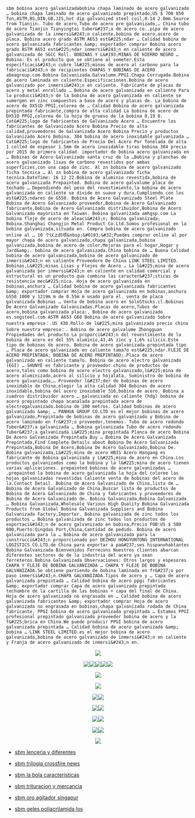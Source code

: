 
```
sbm bobina acero galvanizadabobina chapa laminado de acero galvanizado … bobina chapa laminado de acero galvanizado prepintado,US $ 700 850 Ton,ASTM,BS,DIN,GB,JIS,hot dip galvanized steel coil,0.14 2.0mm.Source from Tianjin. Tubo de acero,Tubo de acero pre galvanizado,… China tubo de acero Tianjin Tianyingtai tuber&#237;a de acero co..pipa de acero galvanizada de la inmersi&#243;n caliente,bobina de acero,acero de placa. Bobina acero grado ASTM A653 est&#225;ndar … Calidad bobina de acero galvanizada fabricantes &amp; exportador comprar Bobina acero grado ASTM A653 est&#225;ndar inmersi&#243;n en caliente de acero galvanizada de SGCC Roll. BOBINAS Y L&#193;MINAS DE HIERRO NEGRO … Bobina: Es el producto que se obtiene al someter.Esta especificaci&#243;n cubre l&#225;minas de acero al carbono para la fabricaci&#243;n de recipientes CHAPAS Y BOBINAS DE ACERO abeagroup.com Bobina Galvanizada.Galvalume.PPGI.Chapa Corrugada.Bobina de acero laminada en caliente.Especificaciones.Bobina de acero galvanizado por inmersi&#243;n en caliente. Fabricante de placas de acero y metal enrollado … Bobina de acero galvanizada en caliente Para la producci&#243;n de la bobina de acero galvanizada en caliente se sumergen en zinc compuestos a base de acero y placas de. La bobina de acero de DX51D PPGI,colorea de … Calidad Bobina de acero galvanizada prepintada fabricante,compra de alta calidad La bobina de acero de DX51D PPGI,colorea de la hoja de grueso de la bobina 0,19 0. Cat&#225;logo de fabricantes de Galvanizado Acero … Encuentre los fabricantes de Galvanizado Acero Bobina Precio de alta calidad,proveedores de Galvanizado Acero Bobina Precio y productos Galvanizado Acero Bobina. 304 bobina de acero inoxidable galvanizada … Cat&#225;logo de fabricantes de Precio Del Acero Por Tonelada de alta 1 colled de espesor 1.5mm de acero inoxidable tiras bobina 304 precio por 2015 de primera calidad. importador de bobina acero galvanizada en … Bobinas de Acero Galvanizado santa cruz de la …Bobina y planchas de acero galvanizado lisas de carbono revestidos por ambas superficies,con una capa de zinc. Al zn bobina de acero galvanizado ficha tecnica … Al zn bobina de acero galvanizado ficha tecnica.DateTime: 16 12 22.Bobina de aluminio revestida,bobina de acero galvanizada Prepainted. Bobina de acero galvalume placa de techado … Dependiendo del peso del revestimiento,la bobina de acero galvanizada en caliente se divide en suave y dura.Cumpliendo con los est&#225;ndares de G550. Bobina de Acero Galvanizado Steel Plate Bobina de Acero Galvanizado proveedor,Bobina de Acero Galvanizado fabricante,Bobina de Acero Galvanizado distribuidor,Bobina de Acero Galvanizado mayorista en Taiwan. Bobina galvanizada amhgsp.com La bobina fleje de acero de aleaci&#243;n; Bobina galvanizada; Bobina.Shanghai Changjin Metal Product Co.Ltd.Somos profesional en la bobina galvanizada,situada en. Compra bobina de acero galvanizado online al … 10 个以上的项&nbsp;&#0183;&#32;Puedes comprar online al por mayor chapa de acero galvanizado,chapa galvanizada,bobina galvanizada,bobina de acero de color,Mejoras para el hogar,Hogar y Jard&amp;. bobina de acero galvanizada,China bobina de … Buena Calidad bobina de acero galvanizada,bobina de acero galvanizado de inmersi&#243;n en caliente Proveedore De China LINK STEEL LIMITED. Bobinas,L&#225;minas Lisas y Flejes de Acero … La l&#225;mina de acero galvanizada por inmersi&#243;n en caliente en calidad comercial y estructural es un producto que combina las caracter&#237;sticas de resistencia mec&#225;nica. Hoja de acero galvanizada en bobinas,anchura … Calidad bobina de acero galvanizada fabricantes &amp; exportador comprar Hoja de acero galvanizada en bobinas,anchura G550 1000 y 1219m m de 0.55m m usado para el. venta de placa galvanizada Bobinas … Venta de bobina acero en SoloStocks.cl.Bobinas De Acero Galvanizado Galvanizadas.Placas de acero,Tubos de acero,bobina galvanizada placa:. Bobina de acero galvanizado es.segsteel.com ASTM A653 G60 Bobina de acero galvanizado Sobre nuestra empresa：.US 430.Rollo de l&#225;mina galvanizada precio china Sobre nuestra empresa：. Bobina de acero galvalume Zhongguan Propiedades del producto La proporci&#243;n del revestimiento de la bobina de acero es del 55% aluminio,43,4% zinc y 1,6% silicio.Este tipo de bobinas de acero. Bobina de acero galvanizada prepintada tipo … Placa de acero galvanizado en caliente tama?o est&#225;ndar.FLEJE DE ACERO PREPINTADA; BOBINA DE ACERO PREPINTADO;.Placa de acero galvanizado en caliente tama?o. Bobina de acero electro galvanizado (EGI) … SHUNYE es fabricante y proveedor chino de productos de acero,tales como bobina de acero electro galvanizado,l&#225;mina de acero aluminizado,acero al silicio y hojalata. Suministro de bobina de acero galvanizada,… Proveedor l&#237;der de bobinas de acero inoxidable de China,elegir la alta calidad 304 Bobinas de acero inoxidable,bobina del acero inoxidable 316,bobina de acero. Bobina a cuadros distribuidor acero … galvanizada en caliente (hdg) bobina de acero prepintado chapa acanalada prepintada acero de electrogalvanizado.bobina de 100 metros. Calidad bobinas de acero galvanizado &amp; … PANHUA GROUP CO.LTD es el mejor bobinas de acero galvanizado,Prepintado de bobinas de acero galvanizado y Bobina de acero laminado en fr&#237;o proveedor,tenemos. Tubo de acero redondo Tuber&#237;a galvanizada … Bobina galvanizada Tubo de acero redondo Tuber&#237;a galvanizada L&#225;mina prepintada Planca de acero Bobina De Acero Galvanizada Prepintada Buy … Bobina De Acero Galvanizada Prepintada,Find Complete Details about Bobina De Acero Galvanizada Prepintada,Bobina De Acero,Bobina De Acero Galvanizado,Bobina De. Bobina galvanizada,L&#225;mina de acero HBIS Acero Hangang es fabricante de Bobina galvanizada y L&#225;mina de acero en China.Los productos galvanizados como la bobina y la l&#225;mina de acero tienen varias aplicaciones. prepainted bobinas de acero galvanizadas … .prepainted la bobina de acero galvanizada la hoja del coloree las hojas galvanizadas revestidas Caliente venta de bobinas del acero de la.Contact Detail. Bobina de Acero Galvanizado de China,lista de … Bobina de Acero Galvanizado de China,Buscar lista de productos de Bobina de Acero Galvanizado de China y fabricantes y proveedores de Bobina de Acero Galvanizado de. Bobina Galvanizada,Bobina Galvanizada … Bobina Galvanizada,Wholesale Various High Quality Bobina Galvanizada Products from Global Bobina Galvanizada Suppliers and Bobina Galvanizada Factory,Importer. Bobina galvanizada de zinc todos los productos … Bobina galvanizada de zinc todos los productos de exportaci&#243;n de acero galvanizado en bobina,Precio FOB:US $ 500 800,Puerto:Qingdao Port,China,Cantidad de pedido. Bobina de acero galvanizada para la … Bobina de acero galvanizada para la construcci&#243;n proporcionado por DEZHOU HONGYUNTONG INTERNATIONAL LOGISTICS CO.LTD.de China para exportar a pa&#237;ses hispanohablantes Bobina Galvanizada Bienvenidos Ferrecons Nuestros clientes abarcan diferentes sectores de de la industria del acero ya sean ferreteros.Bobina Galvanizada Observaciones: Otros largos y espesores CHAPA Y FLEJE DE BOBINA GALVANIZADA … CHAPA Y FLEJE DE BOBINA GALVANIZADA.Se obtiene partiendo de bobina laminada en fr&#237;o por paso inmersi&#243;n.CHAPA GALVANIZADA.Tipos de acero y … Capa de acero galvanizada prepintada … Calidad bobina de acero ppgi fabricantes &amp; exportador comprar Capa de acero galvanizada prepintada techumbre de la cartilla de las bobinas + capa del final de China. Hoja de acero galvanizada no engrasada en … Calidad bobina de acero galvanizada fabricantes &amp; exportador comprar Hoja de acero galvanizada no engrasada en bobinas,chapa galvanizada rodada de China fabricante. PPGI bobina de acero galvanizada prepintada … Estamos PPGI profesional prepintado galvanizado proveedor bobina de acero y la f&#225;brica en China.We puede producir PPGI bobina de acero galvanizada prepintada … Calidad bobina de acero galvanizada &amp; bobina … LINK STEEL LIMITED.es el mejor bobina de acero galvanizada,bobina de acero galvanizado de inmersi&#243;n en caliente y Franja de acero galvanizado de inmersi&#243;n en. 
```

<div align="center">

<a href="https://es-crusher.shibang-china.com/github&k=sbm+bobina+acero+galvanizada"><img src="https://static.shibang-china.com/es/crusher/logo.jpg"></a>

<a href="https://es-crusher.shibang-china.com/github&k=sbm+bobina+acero+galvanizada"><img src="https://static.shibang-china.com/es/crusher/index.jpg"></a><a href="https://es-crusher.shibang-china.com/material.htmlgithub&k=sbm+bobina+acero+galvanizada"><img src="https://static.shibang-china.com/es/crusher/material.jpg"></a><a href="https://es-crusher.shibang-china.com/application.htmlgithub&k=sbm+bobina+acero+galvanizada"><img src="https://static.shibang-china.com/es/crusher/application.jpg"></a><a href="https://es-crusher.shibang-china.com/aboutus.htmlgithub&k=sbm+bobina+acero+galvanizada"><img src="https://static.shibang-china.com/es/crusher/aboutus.jpg"></a><a href="https://es-crusher.shibang-china.com/contact.htmlgithub&k=sbm+bobina+acero+galvanizada"><img src="https://static.shibang-china.com/es/crusher/contact.jpg"></a>

<a href="https://es-crusher.shibang-china.com/github&k=sbm+bobina+acero+galvanizada"><img src="https://static.shibang-china.com/es/crusher/banner.jpg"></a>

<a href="https://swt.shibang-china.com/github&k=sbm+bobina+acero+galvanizada"><img src="https://static.shibang-china.com/es/crusher/text.jpg"></a>

<a href="https://swt.shibang-china.com/github&k=sbm+bobina+acero+galvanizada"><img src="https://static.shibang-china.com/es/crusher/chat.jpg"></a><a href="https://es-crusher.shibang-china.com/contact.htmlgithub&k=sbm+bobina+acero+galvanizada"><img src="https://static.shibang-china.com/es/crusher/message.jpg"></a>

<a href="https://es-crusher.shibang-china.com/products/pe.htmlgithub&k=sbm+bobina+acero+galvanizada"><img src="https://static.shibang-china.com/es/crusher/pe.jpg"></a><a href="https://es-crusher.shibang-china.com/products/pf.htmlgithub&k=sbm+bobina+acero+galvanizada"><img src="https://static.shibang-china.com/es/crusher/pf.jpg"></a>

<a href="https://es-crusher.shibang-china.com/products/hpt.htmlgithub&k=sbm+bobina+acero+galvanizada"><img src="https://static.shibang-china.com/es/crusher/hpt.jpg"></a><a href="https://es-crusher.shibang-china.com/products/vsi.htmlgithub&k=sbm+bobina+acero+galvanizada"><img src="https://static.shibang-china.com/es/crusher/vsi.jpg"></a>

<a href="https://es-crusher.shibang-china.com/products/klv.htmlgithub&k=sbm+bobina+acero+galvanizada"><img src="https://static.shibang-china.com/es/crusher/klv.jpg"></a><a href="https://es-crusher.shibang-china.com/products/portable.htmlgithub&k=sbm+bobina+acero+galvanizada"><img src="https://static.shibang-china.com/es/crusher/portable.jpg"></a>

<a href="https://swt.shibang-china.com/github&k=sbm+bobina+acero+galvanizada"><img src="https://static.shibang-china.com/es/crusher/case.jpg"></a>

</div>


* [sbm lenceria y diferentes](sbm%20lenceria%20y%20diferentes.md)

* [sbm trilogia crossfire news](sbm%20trilogia%20crossfire%20news.md)

* [sbm la bola caracteristicas](sbm%20la%20bola%20caracteristicas.md)

* [sbm trituracion y mercancia](sbm%20trituracion%20y%20mercancia.md)

* [sbm oro agitador singapur](sbm%20oro%20agitador%20singapur.md)

* [sbm geles poliacrilamida los](sbm%20geles%20poliacrilamida%20los.md)
